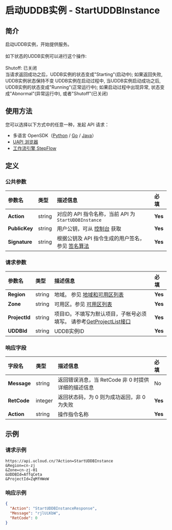 # 启动UDDB实例  - StartUDDBInstance

## 简介

启动UDDB实例，开始提供服务。<br /><br />如下状态的UDDB实例可以进行这个操作:<br /><br />Shutoff: 已关闭<br />当请求返回成功之后，UDDB实例的状态变成"Starting"(启动中); 如果返回失败, UDDB实例状态保持不变 UDDB实例在启动过程中, 当UDDB实例启动成功之后, UDDB实例的状态变成"Running"(正常运行中); 如果启动过程中出现异常, 状态变成"Abnormal"(异常运行中), 或者"Shutoff"(已关闭)





## 使用方法

您可以选择以下方式中的任意一种，发起 API 请求：
- 多语言 OpenSDK（[Python](https://github.com/ucloud/ucloud-sdk-python3) / [Go](https://github.com/ucloud/ucloud-sdk-go) / [Java](https://github.com/ucloud/ucloud-sdk-java)）
- [UAPI 浏览器](https://console.ucloud.cn/uapi/detail?id=StartUDDBInstance)
- [工作流引擎 StepFlow](https://console.ucloud.cn/stepflow/manage/)

## 定义

### 公共参数

| 参数名 | 类型 | 描述信息 | 必填 |
|:---|:---|:---|:---|
| **Action**     | string  | 对应的 API 指令名称，当前 API 为 `StartUDDBInstance`                        | **Yes** |
| **PublicKey**  | string  | 用户公钥，可从 [控制台](https://console.ucloud.cn/uapi/apikey) 获取                                             | **Yes** |
| **Signature**  | string  | 根据公钥及 API 指令生成的用户签名，参见 [签名算法](api/summary/signature.md)  | **Yes** |

### 请求参数

| 参数名 | 类型 | 描述信息 | 必填 |
|:---|:---|:---|:---|
| **Region** | string | 地域。 参见 [地域和可用区列表](api/summary/regionlist) |**Yes**|
| **Zone** | string | 可用区。参见 [可用区列表](api/summary/regionlist) |**Yes**|
| **ProjectId** | string | 项目ID。不填写为默认项目，子帐号必须填写。 请参考[GetProjectList接口](api/summary/get_project_list) |**Yes**|
| **UDDBId** | string | UDDB实例ID |**Yes**|

### 响应字段

| 字段名 | 类型 | 描述信息 | 必填 |
|:---|:---|:---|:---|
| **Message** | string | 返回错误消息，当 RetCode 非 0 时提供详细的描述信息 |No|
| **RetCode** | integer | 返回状态码，为 0 则为成功返回，非 0 为失败 |**Yes**|
| **Action** | string | 操作指令名称 |**Yes**|




## 示例

### 请求示例
    
```
https://api.ucloud.cn/?Action=StartUDDBInstance
&Region=cn-zj
&Zone=cn-zj-01
&UDDBId=AffqCeta
&ProjectId=ZqMfHWeW
```

### 响应示例
    
```json
{
  "Action": "StartUDDBInstanceResponse",
  "Message": "rjlUiKbW",
  "RetCode": 0
}
```




